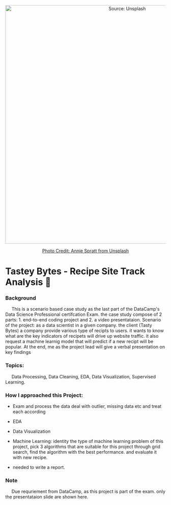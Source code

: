<div align="center">
  <img src="annie-spratt-food.jpg" alt="Source: Unsplash" width= 750ptx> 
  
  [Photo Credit: Annie Spratt from Unsplash](URL "https://unsplash.com/photos/white-and-brown-dish-on-brown-plate-R3LcfTvcGWY")
</div>

    
# Tastey Bytes - Recipe Site Track Analysis 🚧

### Background 
&nbsp;&nbsp;&nbsp;&nbsp; This is a scenario based case study as the last part of the DataCamp's Data Science Professional certifcation Exam. 
the case study compose of 2 parts: 1. end-to-end coding project and  2. a video presentataion. 
Scenario of the project: as a data scientist in a given company. the client (Tasty Bytes) a company provide various type of recipts to users. it wants to know what are the key indicators of recipets will drive up website traffic. it also request a machine learnig model that will predict if a new recipt will be popular. 
At the end, me as the project lead will give a verbal presentation on key findings 


### Topics:
&nbsp;&nbsp;&nbsp;&nbsp; Data Processing, Data Cleaning, EDA, Data Visualization, Supervised Learning. 

### How I approached this Project:
- Exam and process the data deal with outlier, missing data etc and treat each according
- EDA
- Data Visualization
- Machine Learning: identity the type of machine learning problem of this project, pick 3 algorithms that are suitable for this project through grid search, find the algorithm with the best performance. and evaluate it with new recipe.

- needed to write a report. 

### Note
&nbsp;&nbsp;&nbsp;&nbsp; Due requriement from DataCamp, as this project is part of the exam. only the presentataion slide are shown here. 
